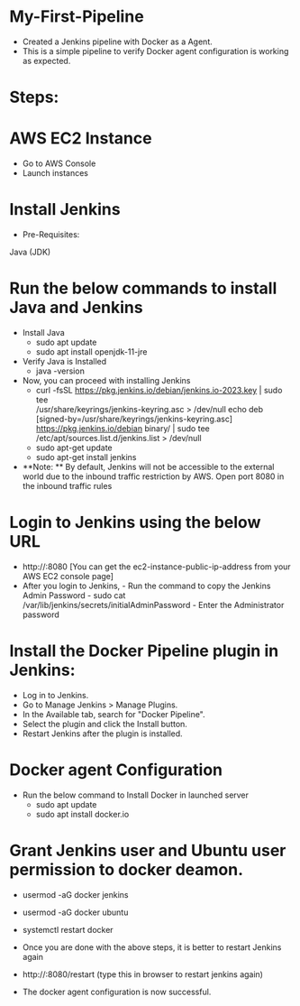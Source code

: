 # My-First-Pipeline
 - Created a Jenkins pipeline with Docker as a Agent.
 - This is a simple pipeline to verify Docker agent configuration is working as expected.

# Steps:
# AWS EC2 Instance
  - Go to AWS Console
  - Launch instances
# Install Jenkins
 - Pre-Requisites:

Java (JDK)

# Run the below commands to install Java and Jenkins
 - Install Java
   - sudo apt update
   - sudo apt install openjdk-11-jre
- Verify Java is Installed
  - java -version
- Now, you can proceed with installing Jenkins
  - curl -fsSL https://pkg.jenkins.io/debian/jenkins.io-2023.key | sudo tee \
  /usr/share/keyrings/jenkins-keyring.asc > /dev/null
echo deb [signed-by=/usr/share/keyrings/jenkins-keyring.asc] \
  https://pkg.jenkins.io/debian binary/ | sudo tee \
  /etc/apt/sources.list.d/jenkins.list > /dev/null
  - sudo apt-get update
  - sudo apt-get install jenkins
- **Note: ** By default, Jenkins will not be accessible to the external world due to the inbound traffic restriction by AWS. Open port 8080 in the inbound traffic rules
# Login to Jenkins using the below URL
 - http://:8080 [You can get the ec2-instance-public-ip-address from your AWS EC2 console page]
 - After you login to Jenkins, - Run the command to copy the Jenkins Admin Password - sudo cat /var/lib/jenkins/secrets/initialAdminPassword - Enter the Administrator password
# Install the Docker Pipeline plugin in Jenkins:
 - Log in to Jenkins.
 - Go to Manage Jenkins > Manage Plugins.
 - In the Available tab, search for "Docker Pipeline".
 - Select the plugin and click the Install button.
 - Restart Jenkins after the plugin is installed.
# Docker agent Configuration
 - Run the below command to Install Docker in launched server
   - sudo apt update
   - sudo apt install docker.io
# Grant Jenkins user and Ubuntu user permission to docker deamon.
 - usermod -aG docker jenkins
 - usermod -aG docker ubuntu
 - systemctl restart docker

 - Once you are done with the above steps, it is better to restart Jenkins again
  - http://<ec2-instance-public-ip>:8080/restart (type this in browser to restart jenkins again)
- The docker agent configuration is now successful.

